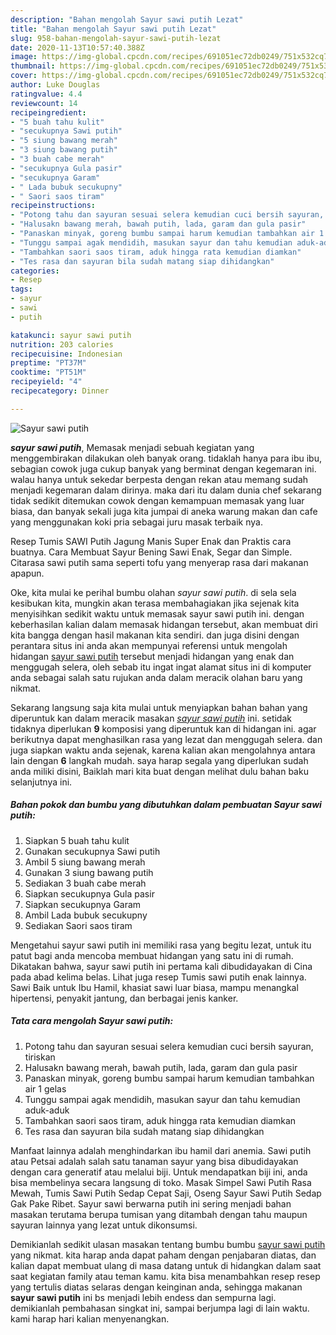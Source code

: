 ```yaml
---
description: "Bahan mengolah Sayur sawi putih Lezat"
title: "Bahan mengolah Sayur sawi putih Lezat"
slug: 958-bahan-mengolah-sayur-sawi-putih-lezat
date: 2020-11-13T10:57:40.388Z
image: https://img-global.cpcdn.com/recipes/691051ec72db0249/751x532cq70/sayur-sawi-putih-foto-resep-utama.jpg
thumbnail: https://img-global.cpcdn.com/recipes/691051ec72db0249/751x532cq70/sayur-sawi-putih-foto-resep-utama.jpg
cover: https://img-global.cpcdn.com/recipes/691051ec72db0249/751x532cq70/sayur-sawi-putih-foto-resep-utama.jpg
author: Luke Douglas
ratingvalue: 4.4
reviewcount: 14
recipeingredient:
- "5 buah tahu kulit"
- "secukupnya Sawi putih"
- "5 siung bawang merah"
- "3 siung bawang putih"
- "3 buah cabe merah"
- "secukupnya Gula pasir"
- "secukupnya Garam"
- " Lada bubuk secukupny"
- " Saori saos tiram"
recipeinstructions:
- "Potong tahu dan sayuran sesuai selera kemudian cuci bersih sayuran, tiriskan"
- "Halusakn bawang merah, bawah putih, lada, garam dan gula pasir"
- "Panaskan minyak, goreng bumbu sampai harum kemudian tambahkan air 1 gelas"
- "Tunggu sampai agak mendidih, masukan sayur dan tahu kemudian aduk-aduk"
- "Tambahkan saori saos tiram, aduk hingga rata kemudian diamkan"
- "Tes rasa dan sayuran bila sudah matang siap dihidangkan"
categories:
- Resep
tags:
- sayur
- sawi
- putih

katakunci: sayur sawi putih 
nutrition: 203 calories
recipecuisine: Indonesian
preptime: "PT37M"
cooktime: "PT51M"
recipeyield: "4"
recipecategory: Dinner

---
```



![Sayur sawi putih](https://img-global.cpcdn.com/recipes/691051ec72db0249/751x532cq70/sayur-sawi-putih-foto-resep-utama.jpg)

<b><i>sayur sawi putih</i></b>, Memasak menjadi sebuah kegiatan yang menggembirakan dilakukan oleh banyak orang. tidaklah hanya para ibu ibu, sebagian cowok juga cukup banyak yang berminat dengan kegemaran ini. walau hanya untuk sekedar berpesta dengan rekan atau memang sudah menjadi kegemaran dalam dirinya. maka dari itu dalam dunia chef sekarang tidak sedikit ditemukan cowok dengan kemampuan memasak yang luar biasa, dan banyak sekali juga kita jumpai di aneka warung makan dan cafe yang menggunakan koki pria sebagai juru masak terbaik nya.

Resep Tumis SAWI Putih Jagung Manis Super Enak dan Praktis cara buatnya. Cara Membuat Sayur Bening Sawi Enak, Segar dan Simple. Citarasa sawi putih sama seperti tofu yang menyerap rasa dari makanan apapun.

Oke, kita mulai ke perihal bumbu olahan <i>sayur sawi putih</i>. di sela sela kesibukan kita, mungkin akan terasa membahagiakan jika sejenak kita menyisihkan sedikit waktu untuk memasak sayur sawi putih ini. dengan keberhasilan kalian dalam memasak hidangan tersebut, akan membuat diri kita bangga dengan hasil makanan kita sendiri. dan juga disini dengan perantara situs ini anda akan mempunyai referensi untuk mengolah hidangan <u>sayur sawi putih</u> tersebut menjadi hidangan yang enak dan menggugah selera, oleh sebab itu ingat ingat alamat situs ini di komputer anda sebagai salah satu rujukan anda dalam meracik olahan baru yang nikmat.


Sekarang langsung saja kita mulai untuk menyiapkan bahan bahan yang diperuntuk kan dalam meracik masakan <u><i>sayur sawi putih</i></u> ini. setidak tidaknya diperlukan <b>9</b> komposisi yang diperuntuk kan di hidangan ini. agar berikutnya dapat menghasilkan rasa yang lezat dan menggugah selera. dan juga siapkan waktu anda sejenak, karena kalian akan mengolahnya antara lain dengan <b>6</b> langkah mudah. saya harap segala yang diperlukan sudah anda miliki disini, Baiklah mari kita buat dengan melihat dulu bahan baku selanjutnya ini.

<!--inarticleads1-->

##### Bahan pokok dan bumbu yang dibutuhkan dalam pembuatan Sayur sawi putih:

1. Siapkan 5 buah tahu kulit
1. Gunakan secukupnya Sawi putih
1. Ambil 5 siung bawang merah
1. Gunakan 3 siung bawang putih
1. Sediakan 3 buah cabe merah
1. Siapkan secukupnya Gula pasir
1. Siapkan secukupnya Garam
1. Ambil  Lada bubuk secukupny
1. Sediakan  Saori saos tiram


Mengetahui sayur sawi putih ini memiliki rasa yang begitu lezat, untuk itu patut bagi anda mencoba membuat hidangan yang satu ini di rumah. Dikatakan bahwa, sayur sawi putih ini pertama kali dibudidayakan di Cina pada abad kelima belas. Lihat juga resep Tumis sawi putih enak lainnya. Sawi Baik untuk Ibu Hamil, khasiat sawi luar biasa, mampu menangkal hipertensi, penyakit jantung, dan berbagai jenis kanker. 

<!--inarticleads2-->

##### Tata cara mengolah Sayur sawi putih:

1. Potong tahu dan sayuran sesuai selera kemudian cuci bersih sayuran, tiriskan
1. Halusakn bawang merah, bawah putih, lada, garam dan gula pasir
1. Panaskan minyak, goreng bumbu sampai harum kemudian tambahkan air 1 gelas
1. Tunggu sampai agak mendidih, masukan sayur dan tahu kemudian aduk-aduk
1. Tambahkan saori saos tiram, aduk hingga rata kemudian diamkan
1. Tes rasa dan sayuran bila sudah matang siap dihidangkan


Manfaat lainnya adalah menghindarkan ibu hamil dari anemia. Sawi putih atau Petsai adalah salah satu tanaman sayur yang bisa dibudidayakan dengan cara generatif atau melalui biji. Untuk mendapatkan biji ini, anda bisa membelinya secara langsung di toko. Masak Simpel Sawi Putih Rasa Mewah, Tumis Sawi Putih Sedap Cepat Saji, Oseng Sayur Sawi Putih Sedap Gak Pake Ribet. Sayur sawi berwarna putih ini sering menjadi bahan masakan terutama berupa tumisan yang ditambah dengan tahu maupun sayuran lainnya yang lezat untuk dikonsumsi. 

Demikianlah sedikit ulasan masakan tentang bumbu bumbu <u>sayur sawi putih</u> yang nikmat. kita harap anda dapat paham dengan penjabaran diatas, dan kalian dapat membuat ulang di masa datang untuk di hidangkan dalam saat saat kegiatan family atau teman kamu. kita bisa menambahkan resep resep yang tertulis diatas selaras dengan keinginan anda, sehingga makanan <b>sayur sawi putih</b> ini bs menjadi lebih endess dan sempurna lagi. demikianlah pembahasan singkat ini, sampai berjumpa lagi di lain waktu. kami harap hari kalian menyenangkan.
